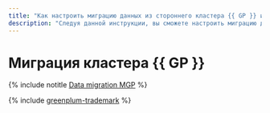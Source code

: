 ```yaml
---
title: "Как настроить миграцию данных из стороннего кластера {{ GP }} или {{ PG }} в {{ mgp-full-name }}"
description: "Следуя данной инструкции, вы сможете настроить миграцию данных из стороннего кластера {{ GP }} или {{ PG }} в {{ mgp-full-name }} с помощью {{ data-transfer-full-name }}."
---
```


# Миграция кластера {{ GP }}

{% include notitle [Data migration MGP](../../_tutorials/datatransfer/managed-greenplum.md) %}


{% include [greenplum-trademark](../../_includes/mdb/mgp/trademark.md) %}

